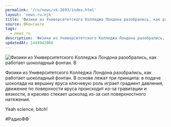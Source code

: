 ```yaml
---
permalink: '/ru/news/vk-2693/index.html'
layout: 'news.ru.njk'
title: 'Физики из Университетского Колледжа Лондона разобрались, как работает шоколадный фонтан.'
source: ВКонтакте
tags:
  - news_ru
description: 'Физики из Университетского Колледжа Лондона разобрались, как работает шоколадный фонтан'
updatedAt: 1449942008
---
```

![Физики из Университетского Колледжа Лондона разобрались, как работает шоколадный фонтан. В](https://sun9-66.userapi.com/impf/c633529/v633529406/40a3/adcbWq1izJ0.jpg?size=1280x960&quality=96&sign=3880f3be45a103ee5e36527bfc513d10&c_uniq_tag=CAqWmOX4dNsOdXrMQcTSrQ7H5CWTy7UrN-dRIbTgs9M&type=album)

Физики из Университетского Колледжа Лондона разобрались, как работает шоколадный фонтан. В основе лежат три принципа: в подаче шоколада на вершину яруса ключевую роль играет градиент давления, движение по поверхности яруса происходит из-за гравитации и вязкости, а красиво стекает шоколад из-за сил поверхностного натяжения.

Yeah science, bitch!

#РадиоФФ
